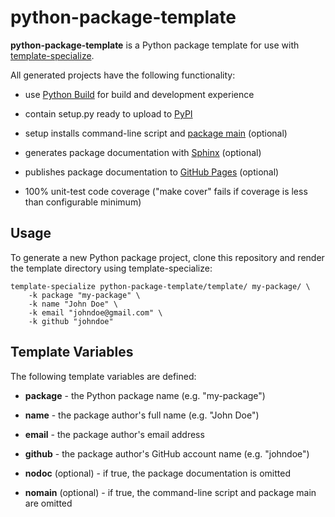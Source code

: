 # python-package-template

**python-package-template** is a Python package template for use with
[template-specialize](https://pypi.org/project/template-specialize/).

All generated projects have the following functionality:

- use [Python Build](https://github.com/craigahobbs/python-build#readme) for build and development experience

- contain setup.py ready to upload to [PyPI](https://pypi.org/)

- setup installs command-line script and [package main](https://docs.python.org/3/library/__main__.html) (optional)

- generates package documentation with [Sphinx](https://pypi.org/project/Sphinx/) (optional)

- publishes package documentation to [GitHub Pages](https://pages.github.com/) (optional)

- 100% unit-test code coverage ("make cover" fails if coverage is less than configurable minimum)


## Usage

To generate a new Python package project, clone this repository and render the template directory using template-specialize:

```
template-specialize python-package-template/template/ my-package/ \
    -k package "my-package" \
    -k name "John Doe" \
    -k email "johndoe@gmail.com" \
    -k github "johndoe"
```


## Template Variables

The following template variables are defined:

- **package** - the Python package name (e.g. "my-package")

- **name** - the package author's full name (e.g. "John Doe")

- **email** - the package author's email address

- **github** - the package author's GitHub account name (e.g. "johndoe")

- **nodoc** (optional) - if true, the package documentation is omitted

- **nomain** (optional) - if true, the command-line script and package main are omitted
